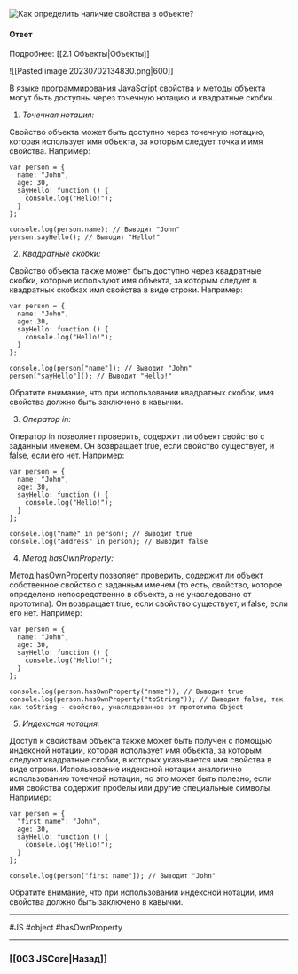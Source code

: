 ![Как определить наличие свойства в объекте?](https://youtu.be/kx3dR6ztICU?t=226)

#### Ответ

Подробнее: [[2.1 Объекты|Объекты]]

![[Pasted image 20230702134830.png|600]]

В языке программирования JavaScript свойства и методы объекта могут быть доступны через точечную нотацию и квадратные скобки.

1. *Точечная нотация:*

Свойство объекта может быть доступно через точечную нотацию, которая использует имя объекта, за которым следует точка и имя свойства. Например:

```
var person = {
  name: "John",
  age: 30,
  sayHello: function () {
    console.log("Hello!");
  }
};

console.log(person.name); // Выводит "John"
person.sayHello(); // Выводит "Hello!"
```

2. *Квадратные скобки:*

Свойство объекта также может быть доступно через квадратные скобки, которые используют имя объекта, за которым следует в квадратных скобках имя свойства в виде строки. Например:

```
var person = {
  name: "John",
  age: 30,
  sayHello: function () {
    console.log("Hello!");
  }
};

console.log(person["name"]); // Выводит "John"
person["sayHello"](); // Выводит "Hello!"
```

Обратите внимание, что при использовании квадратных скобок, имя свойства должно быть заключено в кавычки.

3. *Оператор in:*

Оператор in позволяет проверить, содержит ли объект свойство с заданным именем. Он возвращает true, если свойство существует, и false, если его нет. Например:

```
var person = {
  name: "John",
  age: 30,
  sayHello: function () {
    console.log("Hello!");
  }
};

console.log("name" in person); // Выводит true
console.log("address" in person); // Выводит false
```

4. *Метод hasOwnProperty:*

Метод hasOwnProperty позволяет проверить, содержит ли объект собственное свойство с заданным именем (то есть, свойство, которое определено непосредственно в объекте, а не унаследовано от прототипа). Он возвращает true, если свойство существует, и false, если его нет. Например:

```
var person = {
  name: "John",
  age: 30,
  sayHello: function () {
    console.log("Hello!");
  }
};

console.log(person.hasOwnProperty("name")); // Выводит true
console.log(person.hasOwnProperty("toString")); // Выводит false, так как toString - свойство, унаследованное от прототипа Object
```

5. *Индексная нотация:*

Доступ к свойствам объекта также может быть получен с помощью индексной нотации, которая использует имя объекта, за которым следуют квадратные скобки, в которых указывается имя свойства в виде строки. Использование индексной нотации аналогично использованию точечной нотации, но это может быть полезно, если имя свойства содержит пробелы или другие специальные символы. Например:

```
var person = {
  "first name": "John",
  age: 30,
  sayHello: function () {
    console.log("Hello!");
  }
};

console.log(person["first name"]); // Выводит "John"
```

Обратите внимание, что при использовании индексной нотации, имя свойства должно быть заключено в кавычки.

___
#JS #object #hasOwnProperty 

___

### [[003 JSCore|Назад]]
